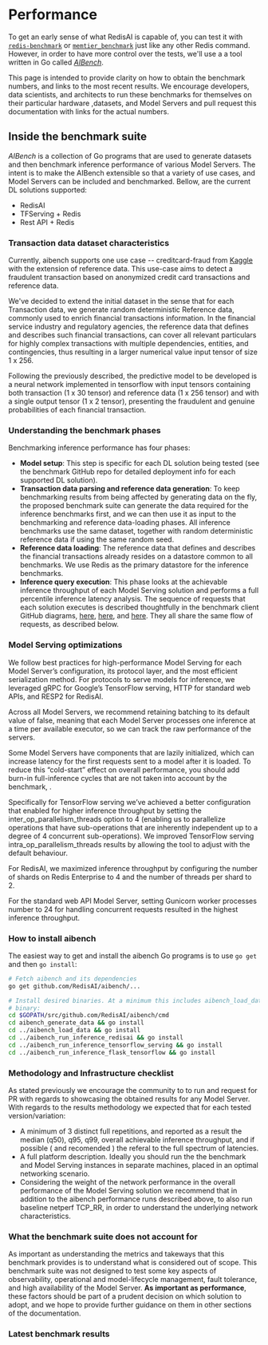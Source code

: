 # Performance

To get an early sense of what RedisAI is capable of, you can test it with [`redis-benchmark`](https://redis.io/topics/benchmarks) or [`memtier_benchmark`](https://github.com/RedisLabs/memtier_benchmark) just like
any other Redis command. However, in order to have more control over the tests, we'll use a 
a tool written in Go called [_AIBench_](https://github.com/RedisAI/aibench). 

This page is intended to provide clarity on how to obtain the benchmark numbers, and links to the most recent results. We encourage developers, data scientists, and architects to run these benchmarks for themselves on their particular hardware ,datasets, and Model Servers and pull request this documentation with links for the actual numbers.



## Inside the benchmark suite

_AIBench_ is a collection of Go programs that are used to generate datasets and then benchmark inference performance of various Model Servers. The intent is to make the AIBench extensible so that a variety of use cases, and Model Servers can be included and benchmarked. 
Bellow, are the current DL solutions supported:

- RedisAI
- TFServing + Redis
- Rest API + Redis


### Transaction data dataset characteristics

Currently, aibench supports one use case -- creditcard-fraud from [Kaggle](https://www.kaggle.com/mlg-ulb/creditcardfraud) with the extension of reference data. This use-case aims to detect a fraudulent transaction based on anonymized credit card transactions and reference data.


We've decided to extend the initial dataset in the sense that for each Transaction data, we generate random deterministic Reference data, commonly used to enrich financial transactions information. In the financial service industry and regulatory agencies, the reference data that defines and describes such financial transactions, can cover all relevant particulars for highly complex transactions with multiple dependencies, entities, and contingencies, thus resulting in a larger numerical value input tensor of size 1 x 256.

Following the previously described, the predictive model to be developed is a neural network implemented in tensorflow with input tensors containing both transaction (1 x 30 tensor) and reference data (1 x 256 tensor) and with a single output tensor (1 x 2 tensor), presenting the fraudulent and genuine probabilities of each financial transaction.

### Understanding the benchmark phases

Benchmarking inference performance has four phases: 
- **Model setup**: This step is specific for each DL solution being tested (see the benchmark GitHub repo for detailed deployment info for each supported DL solution).
- **Transaction data parsing and reference data generation**: To keep benchmarking results from being affected by generating data on the fly, the proposed benchmark suite can generate the data required for the inference benchmarks first, and we can then use it as input to the benchmarking and reference data-loading phases. All inference benchmarks use the same dataset, together with random deterministic reference data if using the same random seed.
- **Reference data loading**: The reference data that defines and describes the financial transactions already resides on a datastore common to all benchmarks. We use Redis as the primary datastore for the inference benchmarks.
- **Inference query execution**: This phase looks at the achievable inference throughput of each Model Serving solution and performs a full percentile inference latency analysis. The sequence of requests that each solution executes is described thoughtfully in the benchmark client GitHub diagrams, [here](https://github.com/RedisAI/aibench/blob/master/docs/redisai.md), [here](https://github.com/RedisAI/aibench/blob/master/docs/redisai.md), and [here](https://github.com/RedisAI/aibench/blob/master/docs/restapi_and_redis.md#aibench-supplemental-guide-dl-rest-api-and-redis). They all share the same flow of requests, as described below.


### Model Serving optimizations

We follow best practices for high-performance Model Serving for each Model Server’s configuration, its protocol layer, and the most efficient serialization method. For protocols to serve models for inference, we leveraged gRPC for Google’s TensorFlow serving, HTTP for standard web APIs, and RESP2 for RedisAI. 

Across all Model Servers, we recommend retaining batching to its default value of false, meaning that each Model Server processes one inference at a time per available executor, so we can track the raw performance of the servers.

Some Model Servers have components that are lazily initialized, which can increase latency for the first requests sent to a model after it is loaded. To reduce this “cold-start” effect on overall performance, you should add burn-in full-inference cycles that are not taken into account by the benchmark, .

Specifically for TensorFlow serving we’ve achieved a better configuration that enabled for higher inference throughput by setting the inter_op_parallelism_threads option to 4 (enabling us to parallelize operations that have sub-operations that are inherently independent up to a degree of 4 concurrent sub-operations). We improved TensorFlow serving intra_op_parallelism_threads results by allowing the tool to adjust with the default behaviour. 

For RedisAI, we maximized inference throughput by configuring the number of shards on Redis Enterprise to 4 and the number of threads per shard to 2.

For the standard web API Model Server, setting Gunicorn worker processes number to 24 for handling concurrent requests resulted in the highest inference throughput.

### How to install aibench

The easiest way to get and install the aibench Go programs is to use
`go get` and then `go install`:

```bash
# Fetch aibench and its dependencies
go get github.com/RedisAI/aibench/...

# Install desired binaries. At a minimum this includes aibench_load_data, and one aibench_run_inference_*
# binary:
cd $GOPATH/src/github.com/RedisAI/aibench/cmd
cd aibench_generate_data && go install
cd ../aibench_load_data && go install
cd ../aibench_run_inference_redisai && go install
cd ../aibench_run_inference_tensorflow_serving && go install
cd ../aibench_run_inference_flask_tensorflow && go install
```


### Methodology and Infrastructure checklist

As stated previously we encourage the community to to run and request for PR with regards to showcasing the obtained results for any Model Server. With regards to the results methodology we expected that for each tested version/variation:

- A minimum of 3 distinct full repetitions, and reported as a result the median (q50), q95, q99, overall achievable inference throughput, and if possible ( and recomended ) the referal to the full spectrum of latencies.
- A full platform description. Ideally you should run the the benchmark and Model Serving instances in separate machines, placed in an optimal networking scenario. 
- Considering the weight of the network performance in the overall performance of the Model Serving solution we recommend that in addition to the aibench performance runs described above, to also run baseline netperf TCP_RR, in order to understand the underlying network characteristics. 


### What the benchmark suite does not account for

As important as understanding the metrics and takeways that this benchmark provides is to understand what is considered out of scope. This benchmark suite was not designed to test some key aspects of observability, operational and model-lifecycle management, fault tolerance, and high availability of the Model Server. **As important as performance**, these factors should be part of a prudent decision on which solution to adopt, and we hope to provide further guidance on them in other sections of the documentation. 

### Latest benchmark results


